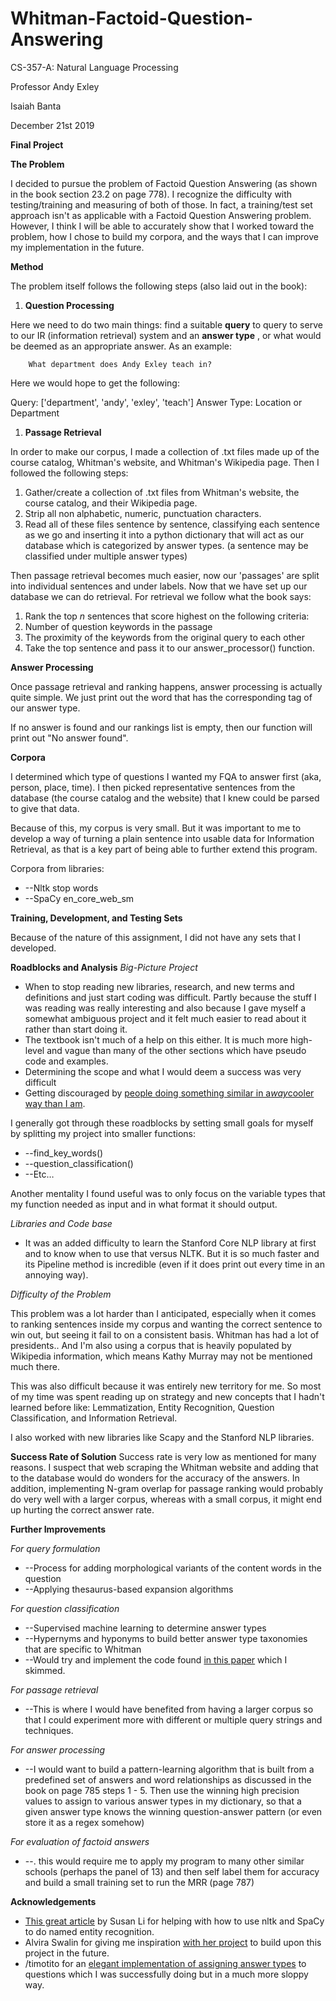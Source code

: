 # Whitman-Factoid-Question-Answering


CS-357-A: Natural Language Processing

Professor Andy Exley

Isaiah Banta

December 21st 2019

**Final Project**

**The Problem**

I decided to pursue the problem of Factoid Question Answering (as shown in the book section 23.2 on page 778). I recognize the difficulty with testing/training and measuring of both of those. In fact, a training/test set approach isn&#39;t as applicable with a Factoid Question Answering problem. However, I think I will be able to accurately show that I worked toward the problem, how I chose to build my corpora, and the ways that I can improve my implementation in the future.

**Method**

The problem itself follows the following steps (also laid out in the book):

1. **Question Processing**

Here we need to do two main things: find a suitable **query** to query to serve to our IR (information retrieval) system and an **answer type** , or what would be deemed as an appropriate answer. As an example:

        What department does Andy Exley teach in?

Here we would hope to get the following:

Query: [&#39;department&#39;, &#39;andy&#39;, &#39;exley&#39;, &#39;teach&#39;]
Answer Type: Location or Department

1. **Passage Retrieval**

In order to make our corpus, I made a collection of .txt files made up of the course catalog, Whitman&#39;s website, and Whitman&#39;s Wikipedia page. Then I followed the following steps:

  1. Gather/create a collection of .txt files from Whitman&#39;s website, the course catalog, and their Wikipedia page.
  2. Strip all non alphabetic, numeric, punctuation characters.
  3. Read all of these files sentence by sentence, classifying each sentence as we go and inserting it into a python dictionary that will act as our database which is categorized by answer types. (a sentence may be classified under multiple answer types)

Then passage retrieval becomes much easier, now our &#39;passages&#39; are split into individual sentences and under labels. Now that we have set up our database we can do retrieval. For retrieval we follow what the book says:

1. Rank the top _n_ sentences that score highest on the following criteria:
  1. Number of question keywords in the passage
  2. The proximity of the keywords from the original query to each other
2. Take the top sentence and pass it to our answer\_processor() function.


**Answer Processing**

Once passage retrieval and ranking happens, answer processing is actually quite simple. We just print out the word that has the corresponding tag of our answer type.

If no answer is found and our rankings list is empty, then our function will print out &quot;No answer found&quot;.



**Corpora**

I determined which type of questions I wanted my FQA to answer first (aka, person, place, time). I then picked representative sentences from the database (the course catalog and the website) that I knew could be parsed to give that data.

Because of this, my corpus is very small. But it was important to me to develop a way of turning a plain sentence into usable data for Information Retrieval, as that is a key part of being able to further extend this program.

Corpora from libraries:

- --Nltk stop words
- --SpaCy en\_core\_web\_sm



**Training, Development, and Testing Sets**

Because of the nature of this assignment, I did not have any sets that I developed.

**Roadblocks and Analysis**
_Big-Picture Project_

- When to stop reading new libraries, research, and new terms and definitions and just start coding was difficult. Partly because the stuff I was reading was really interesting and also because I gave myself a somewhat ambiguous project and it felt much easier to read about it rather than start doing it.
- The textbook isn&#39;t much of a help on this either. It is much more high-level and vague than many of the other sections which have pseudo code and examples.
- Determining the scope and what I would deem a success was very difficult
- Getting discouraged by [people doing something similar in a](https://towardsdatascience.com/building-a-question-answering-system-part-1-9388aadff507)[_way_](https://towardsdatascience.com/building-a-question-answering-system-part-1-9388aadff507)[cooler way than I am](https://towardsdatascience.com/building-a-question-answering-system-part-1-9388aadff507).

I generally got through these roadblocks by setting small goals for myself by splitting my project into smaller functions:

- --find\_key\_words()
- --question\_classification()
- --Etc…

Another mentality I found useful was to only focus on the variable types that my function needed as input and in what format it should output.

_Libraries and Code base_

- It was an added difficulty to learn the Stanford Core NLP library at first and to know when to use that versus NLTK. But it is so much faster and its Pipeline method is incredible (even if it does print out every time in an annoying way).

_Difficulty of the Problem_

This problem was a lot harder than I anticipated, especially when it comes to ranking sentences inside my corpus and wanting the correct sentence to win out, but seeing it fail to on a consistent basis. Whitman has had a lot of presidents.. And I&#39;m also using a corpus that is heavily populated by Wikipedia information, which means Kathy Murray may not be mentioned much there.

This was also difficult because it was entirely new territory for me. So most of my time was spent reading up on strategy and new concepts that I hadn&#39;t learned before like: Lemmatization, Entity Recognition, Question Classification, and Information Retrieval.

I also worked with new libraries like Scapy and the Stanford NLP libraries.

**Success Rate of Solution**
Success rate is very low as mentioned for many reasons. I suspect that web scraping the Whitman website and adding that to the database would do wonders for the accuracy of the answers. In addition, implementing N-gram overlap for passage ranking would probably do very well with a larger corpus, whereas with a small corpus, it might end up hurting the correct answer rate.

**Further Improvements**

_For query formulation_

- --Process for adding morphological variants of the content words in the question
- --Applying thesaurus-based expansion algorithms

_For question classification_

- --Supervised machine learning to determine answer types
- --Hypernyms and hyponyms to build better answer type taxonomies that are specific to Whitman
- --Would try and implement the code found [in this paper](https://www.aclweb.org/anthology/C16-1116/) which I skimmed.

_For passage retrieval_

- --This is where I would have benefited from having a larger corpus so that I could experiment more with different or multiple query strings and techniques.

_For answer processing_

- --I would want to build a pattern-learning algorithm that is built from a predefined set of answers and word relationships as discussed in the book on page 785 steps 1 - 5. Then use the winning high precision values to assign to various answer types in my dictionary, so that a given answer type knows the winning question-answer pattern (or even store it as a regex somehow)

_For evaluation of factoid answers_

- --. this would require me to apply my program to many other similar schools (perhaps the panel of 13) and then self label them for accuracy and build a small training set to run the MRR (page 787)



**Acknowledgements**

- [This great article](https://towardsdatascience.com/named-entity-recognition-with-nltk-and-spacy-8c4a7d88e7da) by Susan Li for helping with how to use nltk and SpaCy to do named entity recognition.
- Alvira Swalin for giving me inspiration [with her project](https://towardsdatascience.com/building-a-question-answering-system-part-1-9388aadff507) to build upon this project in the future.
- /timotito for an [elegant implementation of assigning answer types](https://github.com/timotito/NLP-Question-Answer-System) to questions which I was successfully doing but in a much more sloppy way.
